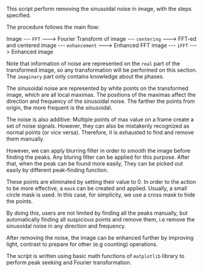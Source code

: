 This script perform removing the sinusoidal noise in image, with the steps specified.

The procedure follows the main flow: 


Image --- `FFT` ---> Fourier Transform of image --- `centering` ---> FFT-ed and centered image --- `enhancement` ---> Enhanced FFT image --- `iFFT` ---> Enhanced image

Note that information of noise are represented on the `real` part of the transformed image, so any transformation will be performed on this section. The `imaginary` part only contains knowledge about the phases.

The sinusoidal noise are represented by white points on the transformed image, which are all local maximas. The positions of the maximas affect the direction and frequency of the sinusoidal noise. The farther the points from origin, the more frequent is the sinusoidal. 

The noise is also additive: Multiple points of max value on a frame create a set of noise signals. However, they can also be mistakenly recognized as normal points (or vice versa). Therefore, it is exhausted to find and remove them manually.

However, we can apply blurring filter in order to smooth the image before finding the peaks. Any bluring filter can be applied for this purpose. After that, when the peak can be found more easily, They can be picked out easily by different peak-finding function.

These points are eliminated by setting their value to 0. In order to the action to be more effective, a `mask` can be created and applied. Usually, a small circle mask is used. In this case, for simplicity, we use a cross mask to hide the points.

By doing this, users are not limited by finding all the peaks manually, but automatically finding all suspicious points and remove them, i.e remove the sinusoidal noise in any direction and frequency.

After removing the noise, the image can be enhanced further by improving light, contrast to prepare for other (e.g counting) operations.

The script is written using basic math functions of `matplotlib` library to perform peak seeking and Fourier transformation. 
